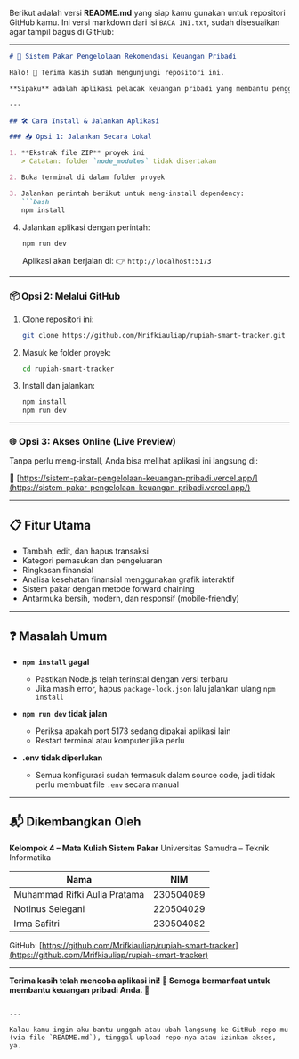 Berikut adalah versi **README.md** yang siap kamu gunakan untuk repositori GitHub kamu. Ini versi markdown dari isi `BACA INI.txt`, sudah disesuaikan agar tampil bagus di GitHub:

---

````markdown
# 📌 Sistem Pakar Pengelolaan Rekomendasi Keuangan Pribadi

Halo! 👋 Terima kasih sudah mengunjungi repositori ini.

**Sipaku** adalah aplikasi pelacak keuangan pribadi yang membantu pengguna dalam mengelola pemasukan dan pengeluaran serta memberikan analisa kesehatan finansial berdasarkan sistem pakar menggunakan metode **forward chaining**.

---

## 🛠️ Cara Install & Jalankan Aplikasi

### 📥 Opsi 1: Jalankan Secara Lokal

1. **Ekstrak file ZIP** proyek ini  
   > Catatan: folder `node_modules` tidak disertakan

2. Buka terminal di dalam folder proyek

3. Jalankan perintah berikut untuk meng-install dependency:
   ```bash
   npm install
````

4. Jalankan aplikasi dengan perintah:

   ```bash
   npm run dev
   ```

   Aplikasi akan berjalan di:
   👉 `http://localhost:5173`

---

### 📦 Opsi 2: Melalui GitHub

1. Clone repositori ini:

   ```bash
   git clone https://github.com/Mrifkiauliap/rupiah-smart-tracker.git
   ```

2. Masuk ke folder proyek:

   ```bash
   cd rupiah-smart-tracker
   ```

3. Install dan jalankan:

   ```bash
   npm install
   npm run dev
   ```

---

### 🌐 Opsi 3: Akses Online (Live Preview)

Tanpa perlu meng-install, Anda bisa melihat aplikasi ini langsung di:

🔗 [https://sistem-pakar-pengelolaan-keuangan-pribadi.vercel.app/](https://sistem-pakar-pengelolaan-keuangan-pribadi.vercel.app/)

---

## 📋 Fitur Utama

* Tambah, edit, dan hapus transaksi
* Kategori pemasukan dan pengeluaran
* Ringkasan finansial
* Analisa kesehatan finansial menggunakan grafik interaktif
* Sistem pakar dengan metode forward chaining
* Antarmuka bersih, modern, dan responsif (mobile-friendly)

---

## ❓ Masalah Umum

* **`npm install` gagal**

  * Pastikan Node.js telah terinstal dengan versi terbaru
  * Jika masih error, hapus `package-lock.json` lalu jalankan ulang `npm install`

* **`npm run dev` tidak jalan**

  * Periksa apakah port 5173 sedang dipakai aplikasi lain
  * Restart terminal atau komputer jika perlu

* **.env tidak diperlukan**

  * Semua konfigurasi sudah termasuk dalam source code, jadi tidak perlu membuat file `.env` secara manual

---

## 📬 Dikembangkan Oleh

**Kelompok 4 – Mata Kuliah Sistem Pakar**
Universitas Samudra – Teknik Informatika

| Nama                         | NIM       |
| ---------------------------- | --------- |
| Muhammad Rifki Aulia Pratama | 230504089 |
| Notinus Selegani             | 220504029 |
| Irma Safitri                 | 230504082 |

GitHub: [https://github.com/Mrifkiauliap/rupiah-smart-tracker](https://github.com/Mrifkiauliap/rupiah-smart-tracker)

---

**Terima kasih telah mencoba aplikasi ini! 💸
Semoga bermanfaat untuk membantu keuangan pribadi Anda. 🙌**

```

---

Kalau kamu ingin aku bantu unggah atau ubah langsung ke GitHub repo-mu (via file `README.md`), tinggal upload repo-nya atau izinkan akses, ya.
```
